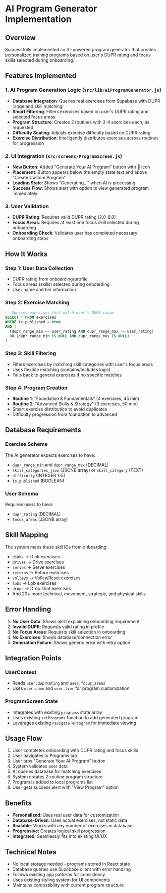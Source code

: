 # AI Program Generator Implementation

## Overview
Successfully implemented an AI-powered program generator that creates personalized training programs based on user's DUPR rating and focus skills selected during onboarding.

## Features Implemented

### 1. AI Program Generation Logic (`src/lib/aiProgramGenerator.js`)
- **Database Integration**: Queries real exercises from Supabase with DUPR range and skill matching
- **Smart Filtering**: Filters exercises based on user's DUPR rating and selected focus areas
- **Program Structure**: Creates 2 routines with 3-4 exercises each, as requested
- **Difficulty Scaling**: Adjusts exercise difficulty based on DUPR rating
- **Exercise Distribution**: Intelligently distributes exercises across routines for progression

### 2. UI Integration (`src/screens/ProgramScreen.js`)
- **New Button**: Added "Generate Your AI Program" button with 🤖 icon
- **Placement**: Button appears below the empty state text and above "Create Custom Program"
- **Loading State**: Shows "Generating..." when AI is processing
- **Success Flow**: Shows alert with option to view generated program immediately

### 3. User Validation
- **DUPR Rating**: Requires valid DUPR rating (2.0-8.0)
- **Focus Areas**: Requires at least one focus skill selected during onboarding
- **Onboarding Check**: Validates user has completed necessary onboarding steps

## How It Works

### Step 1: User Data Collection
- DUPR rating from onboarding/profile
- Focus areas (skills) selected during onboarding
- User name and tier information

### Step 2: Exercise Matching
```sql
-- Queries exercises that match user's DUPR range
SELECT * FROM exercises 
WHERE is_published = true 
AND (
  (dupr_range_min <= user_rating AND dupr_range_max >= user_rating) 
  OR (dupr_range_min IS NULL AND dupr_range_max IS NULL)
)
```

### Step 3: Skill Filtering
- Filters exercises by matching skill categories with user's focus areas
- Uses flexible matching (contains/includes logic)
- Falls back to general exercises if no specific matches

### Step 4: Program Creation
- **Routine 1**: "Foundation & Fundamentals" (4 exercises, 45 min)
- **Routine 2**: "Advanced Skills & Strategy" (3 exercises, 50 min)
- Smart exercise distribution to avoid duplicates
- Difficulty progression from foundation to advanced

## Database Requirements

### Exercise Schema
The AI generator expects exercises to have:
- `dupr_range_min` and `dupr_range_max` (DECIMAL)
- `skill_categories_json` (JSONB array) or `skill_category` (TEXT)
- `difficulty` (INTEGER 1-5)
- `is_published` (BOOLEAN)

### User Schema
Requires users to have:
- `dupr_rating` (DECIMAL)
- `focus_areas` (JSONB array)

## Skill Mapping

The system maps these skill IDs from onboarding:
- `dinks` → Dink exercises
- `drives` → Drive exercises  
- `serves` → Serve exercises
- `returns` → Return exercises
- `volleys` → Volley/Reset exercises
- `lobs` → Lob exercises
- `drops` → Drop shot exercises
- And 20+ more technical, movement, strategic, and physical skills

## Error Handling

1. **No User Data**: Shows alert explaining onboarding requirement
2. **Invalid DUPR**: Requests valid rating in profile
3. **No Focus Areas**: Requests skill selection in onboarding
4. **No Exercises**: Shows database/connection error
5. **Generation Failure**: Shows generic error with retry option

## Integration Points

### UserContext
- Reads `user.duprRating` and `user.focus_areas`
- Uses `user.name` and `user.tier` for program customization

### ProgramScreen State  
- Integrates with existing `programs` state array
- Uses existing `setPrograms` function to add generated program
- Leverages existing `navigateToProgram` for immediate viewing

## Usage Flow

1. User completes onboarding with DUPR rating and focus skills
2. User navigates to Programs tab
3. User taps "Generate Your AI Program" button
4. System validates user data
5. AI queries database for matching exercises
6. System creates 2-routine program structure
7. Program is added to local programs list
8. User gets success alert with "View Program" option

## Benefits

- **Personalized**: Uses real user data for customization
- **Database-Driven**: Uses actual exercises, not static data
- **Scalable**: Works with any number of exercises in database
- **Progressive**: Creates logical skill progression
- **Integrated**: Seamlessly fits into existing UI/UX

## Technical Notes

- No local storage needed - programs stored in React state
- Database queries use Supabase client with error handling
- Follows existing app patterns for consistency
- Uses existing styling system for UI components
- Maintains compatibility with current program structure
